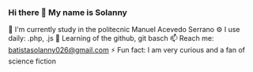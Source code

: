 ### Hi there 👋 My name is Solanny

🏢 I'm currently study in the politecnic Manuel Acevedo Serrano
⚙️ I use daily: .php, .js
🌱 Learning  of the github, git basch
📫 Reach me: batistasolanny026@gmail.com
⚡️ Fun fact: I am very curious and a fan of science fiction

<!--**sola-11/sola-11** is a ✨ _special_ ✨ repository because its `README.md` (this file) appears on your GitHub profile.


